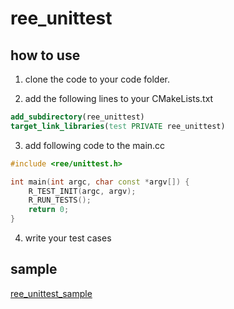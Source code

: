 # ree_unittest

## how to use

1. clone the code to your code folder.

2. add the following lines to your CMakeLists.txt

```cmake
add_subdirectory(ree_unittest)
target_link_libraries(test PRIVATE ree_unittest)
```

3. add following code to the main.cc

```cpp
#include <ree/unittest.h>

int main(int argc, char const *argv[]) {
    R_TEST_INIT(argc, argv);
    R_RUN_TESTS();
    return 0;
}
```

4. write your test cases

## sample

[ree_unittest_sample](https://github.com/reeonce/ree_unittest_sample)